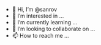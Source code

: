 - 👋 Hi, I’m @sanrov
- 👀 I’m interested in ...
- 🌱 I’m currently learning ...
- 💞️ I’m looking to collaborate on ...
- 📫 How to reach me ...

<!---
sanrov/sanrov is a ✨ special ✨ repository because its `README.md` (this file) appears on your GitHub profile.
You can click the Preview link to take a look at your changes.
--->
